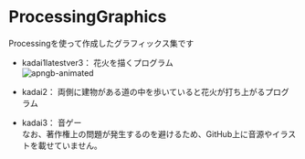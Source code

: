 # ProcessingGraphics
Processingを使って作成したグラフィックス集です
* kadai1latestver3：
花火を描くプログラム<br>
![apngb-animated](https://user-images.githubusercontent.com/95006366/147423479-ff0b062c-05f5-4f64-bbc4-0d28301bddd3.png)

* kadai2：
両側に建物がある道の中を歩いていると花火が打ち上がるプログラム
* kadai3：
音ゲー<br>
なお、著作権上の問題が発生するのを避けるため、GitHub上に音源やイラストを載せていません。
